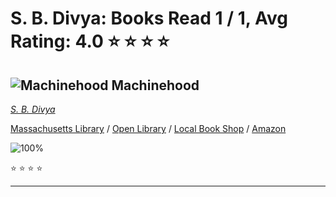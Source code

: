 # S. B. Divya:  Books Read 1 / 1, Avg Rating: 4.0 :star: :star: :star: :star:

## ![Machinehood](https://covers.openlibrary.org/b/isbn/9781982148065-M.jpg) Machinehood
*[S. B. Divya](../SBDivya)*

[Massachusetts Library](https://library.minlib.net/search/i=9781982148065) / [Open Library](https://openlibrary.org/isbn/9781982148065) / [Local Book Shop](https://bookshop.org/books/machinehood/9781982148065) / [Amazon](https://smile.amazon.com/dp/1982148063)

![100%](https://progress-bar.dev/100) 

:star: :star: :star: :star:

---
